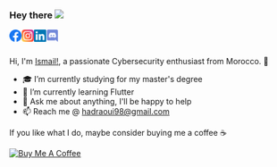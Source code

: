 ### Hey there <img src="https://media.giphy.com/media/hvRJCLFzcasrR4ia7z/giphy.gif" width="25px">
<a href="https://facebook.com/cma3il">
  <img align="left" alt="Mly Ismail El Hadraoui" width="22px" src="https://raw.githubusercontent.com/cma3il/cma3il/master/assets/facebook.svg" />
</a>
<a href="https://www.instagram.com/cma3il_" >
  <img align="left" alt="@cma3il_" width="22px" src="https://raw.githubusercontent.com/cma3il/cma3il/master/assets/instagram.svg" />
</a>
<a href="https://www.linkedin.com/in/hadraoui/" >
  <img align="left" alt="cma3il's LinkedIN" width="22px" src="https://raw.githubusercontent.com/cma3il/cma3il/master/assets/linkedin.svg" />
</a>
<a href="https://discordapp.com/users/616392966033899541">
  <img align="left" alt="cma3il's Discord" width="22px" src="https://raw.githubusercontent.com/cma3il/cma3il/master/assets/discord.svg" />
</a>
<br>

<br>

Hi, I'm [Ismail!](https://cma3il.github.io), a passionate Cybersecurity enthusiast from Morocco. 🚀


- 🎓 I’m currently studying for my master's degree
- 🌱 I’m currently learning Flutter
- 💬 Ask me about anything, I'll be happy to help
- 📫 Reach me @ [hadraoui98@gmail.com](mailto:hadraoui98@gmail.com)

If you like what I do, maybe consider buying me a coffee ☕ 

<a href="https://www.buymeacoffee.com/cma3il" target="_blank"><img src="https://cdn.buymeacoffee.com/buttons/v2/default-blue.png" alt="Buy Me A Coffee"  width="150" ></a>
